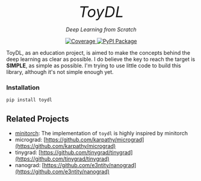 <p align="center" style="font-size:40px; margin:0px 10px 0px 10px">
    <em>ToyDL</em>
</p>
<p align="center">
    <em>Deep Learning from Scratch</em>
</p>

<p align="center">
<a href="https://codecov.io/gh/shenxiangzhuang/toydl" target="_blank">
    <img src="https://codecov.io/gh/shenxiangzhuang/toydl/branch/master/graph/badge.svg" alt="Coverage">
</a>
<a href="https://pypi.org/project/toydl" target="_blank">
    <img src="https://badge.fury.io/py/toydl.svg" alt="PyPI Package">
</a>
</p>


ToyDL, as an education project, is aimed to make the
concepts behind the deep learning as clear as possible.
I do believe the key to reach the target is **SIMPLE**, as simple as possible.
I'm trying to use little code to build this library, although it's not simple enough yet.

### Installation

```bash
pip install toydl
```


## Related Projects
- [minitorch](https://github.com/minitorch/minitorch): The implementation of `toydl` is highly inspired by minitorch
- micrograd: [https://github.com/karpathy/micrograd](https://github.com/karpathy/micrograd)
- tinygrad: [https://github.com/tinygrad/tinygrad](https://github.com/tinygrad/tinygrad)
- nanograd: [https://github.com/e3ntity/nanograd](https://github.com/e3ntity/nanograd)
